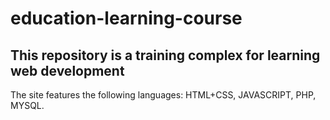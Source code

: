 # education-learning-course
This repository is a training complex for learning web development
------------------------------------------------------------------
The site features the following languages: HTML+CSS, JAVASCRIPT, PHP, MYSQL.
